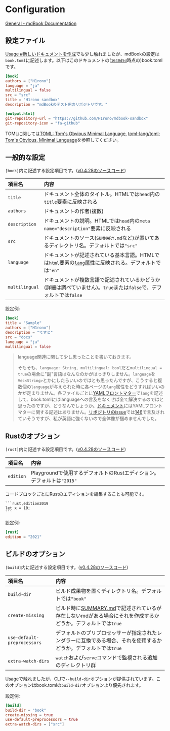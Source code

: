 # Configuration

[General - mdBook Documentation](https://rust-lang.github.io/mdBook/format/configuration/general.html)

## 設定ファイル

[Usage #新しいドキュメントを作成](./03-usage.md#新しいドキュメントを作成)でも少し触れましたが、mdBookの設定は`book.toml`に記述します。以下はこのドキュメントの([`1640d5d`](https://github.com/H1rono/mdbook-sandbox/commit/1640d5d602b9ce07faa6e2b2c673f8b9a1f5ecf1)時点の)book.tomlです。

```toml
[book]
authors = ["H1rono"]
language = "ja"
multilingual = false
src = "src"
title = "H1rono sandbox"
description = "mdBookのテスト用のリポジトリです。"

[output.html]
git-repository-url = "https://github.com/H1rono/mdbook-sandbox"
git-repository-icon = "fa-github"
```

TOMLに関しては[TOML: Tom's Obvious Minimal Language](https://toml.io/en/), [toml-lang/toml: Tom's Obvious, Minimal Language](https://github.com/toml-lang/toml)を参照してください。

## 一般的な設定

`[book]`内に記述する設定項目です。([v0.4.28のソースコード](https://github.com/rust-lang/mdBook/blob/efb671aaf241b7f93597ac70178989a332fe85e0/src/config.rs#L397-L414))

項目名 | 内容
:-- | :--
`title` | ドキュメント全体のタイトル。HTMLでは`head`内の`title`要素に反映される
`authors` | ドキュメントの作者(複数)
`description` | ドキュメントの説明。HTMLでは`head`内の`meta name="description"`要素に反映される
`src` | ドキュメントのソース(`SUMMARY.md`など)が置いてあるディレクトリ名。デフォルトでは`"src"`
`language` | ドキュメントが記述されている基本言語。HTMLでは`html`要素の[`lang`属性](https://developer.mozilla.org/ja/docs/Web/HTML/Global_attributes/lang)に反映される。デフォルトでは`"en"`
`multilingual` | ドキュメントが複数言語で記述されているかどうか(詳細は調べていません)。`true`または`false`で、デフォルトでは`false`

設定例:

```toml
[book]
title = "Sample"
authors = ["H1rono"]
description = "てすと"
src = "docs"
language = "ja"
multilingual = false
```

> language関連に関して少し思ったことを書いておきます。
>
> そもそも、`language: String, multilingual: bool`だと`multilingual = true`の場合に"副"言語はなんなのかがはっきりしません。`language`を`Vec<String>`とかにしたらいいのではとも思ったんですが、こうすると複数個の`language`が与えられた時に各ページの`lang`属性をどうすればいいのかが定まりません。各ファイルごとに[YAMLフロントマター](https://publish.obsidian.md/help-ja/%E9%AB%98%E5%BA%A6%E3%81%AA%E3%83%88%E3%83%94%E3%83%83%E3%82%AF/YAML%E3%83%95%E3%83%AD%E3%83%B3%E3%83%88%E3%83%9E%E3%82%BF%E3%83%BC)で`lang`を記述して、book.tomlにはlanguageへの言及をなくせば全て解決するのではと思ったのですが、どうなんでしょうか。[ドキュメント](https://rust-lang.github.io/mdBook/index.html)にはYAMLフロントマターに関する記述はありません。[リポジトリのissue](https://github.com/rust-lang/mdBook/issues?q=is%3Aissue)では[146](https://github.com/rust-lang/mdBook/issues/146)で言及されていそうですが、私が英語に強くないので全体像が掴めませんでした。

## Rustのオプション

`[rust]`内に記述する設定項目です。([v0.4.28のソースコード](https://github.com/rust-lang/mdBook/blob/efb671aaf241b7f93597ac70178989a332fe85e0/src/config.rs#L456-L462))

項目名 | 内容
:-- | :--
`edition` | Playgroundで使用するデフォルトのRustエディション。デフォルトは`"2015"`

コードブロックごとにRustのエディションを編集することも可能です。

    ```rust,edition2019
    let x = 10;
    ```

設定例:

```toml
[rust]
edition = "2021"
```

## ビルドのオプション

`[build]`内に記述する設定項目です。([v0.4.28のソースコード](https://github.com/rust-lang/mdBook/blob/efb671aaf241b7f93597ac70178989a332fe85e0/src/config.rs#L429-L443))

項目名 | 内容
:-- | :--
`build-dir` | ビルド成果物を置くディレクトリ名。デフォルトでは`"book"`
`create-missing` | ビルド時に[SUMMARY.md](https://rust-lang.github.io/mdBook/format/summary.html)で記述されているが存在しないmdがある場合にそれを作成するかどうか。デフォルトでは`true`
`use-default-preprocessors` | デフォルトのプリプロセッサーが指定されたレンダラーに互換である場合、それを使用するかどうか。デフォルトでは`true`
`extra-watch-dirs` | `watch`および`serve`コマンドで監視される追加のディレクトリ群

[Usage](./03-usage.md)で触れましたが、CLIで`--build-dir`オプションが提供されています。このオプションはbook.tomlの`build-dir`オプションより優先されます。

設定例:

```toml
[build]
build-dir = "book"
create-missing = true
use-default-preprocessors = true
extra-watch-dirs = ["src"]
```
